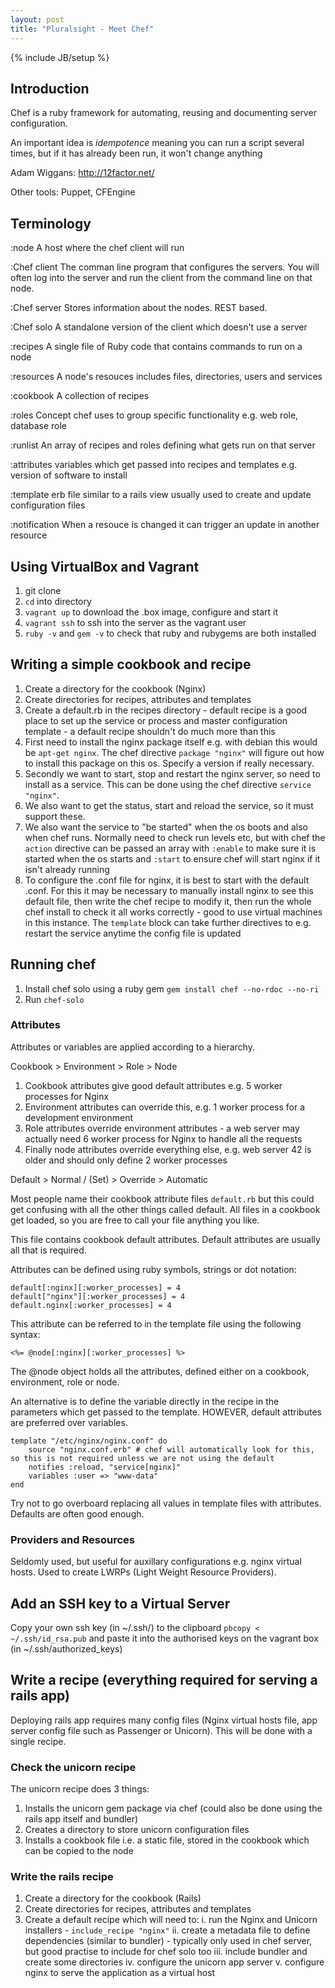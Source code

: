 ```yaml
---
layout: post
title: "Pluralsight - Meet Chef"
---
```

{% include JB/setup %}

## Introduction

Chef is a ruby framework for automating, reusing and documenting server configuration.

An important idea is *idempotence* meaning you can run a script several times, but if it has already been run, it won't change anything

Adam Wiggans: <http://12factor.net/>

Other tools: Puppet, CFEngine

## Terminology

:node
A host where the chef client will run

:Chef client
The comman line program that configures the servers. You will often log into the server and run the client from the command line on that node.

:Chef server
Stores information about the nodes. REST based.

:Chef solo
A standalone version of the client which doesn't use a server

:recipes
A single file of Ruby code that contains commands to run on a node

:resources
A node's resouces includes files, directories, users and services

:cookbook
A collection of recipes

:roles
Concept chef uses to group specific functionality e.g. web role, database role

:runlist
An array of recipes and roles defining what gets run on that server

:attributes
variables which get passed into recipes and templates e.g. version of software to install

:template
erb file similar to a rails view usually used to create and update configuration files

:notification
When a resouce is changed it can trigger an update in another resource

## Using VirtualBox and Vagrant

1. git clone 
2. `cd` into directory
3. `vagrant up` to download the .box image, configure and start it
4. `vagrant ssh` to ssh into the server as the vagrant user
5. `ruby -v` and `gem -v` to check that ruby and rubygems are both installed

## Writing a simple cookbook and recipe

1. Create a directory for the cookbook (Nginx)
2. Create directories for recipes, attributes and templates
3. Create a default.rb in the recipes directory - default recipe is a good place to set up the service or process and master configuration template - a default recipe shouldn't do much more than this
4. First need to install the nginx package itself e.g. with debian this would be `apt-get nginx`. The chef directive `package "nginx"` will figure out how to install this package on this os. Specify a version if really necessary.
5. Secondly we want to start, stop and restart the nginx server, so need to install as a service. This can be done using the chef directive `service "nginx"`.
6. We also want to get the status, start and reload the service, so it must support these.
7. We also want the service to "be started" when the os boots and also when chef runs. Normally need to check run levels etc, but with chef the `action` directive can be passed an array with `:enable` to make sure it is started when the os starts and `:start` to ensure chef will start nginx if it isn't already running
8. To configure the .conf file for nginx, it is best to start with the default .conf. For this it may be necessary to manually install nginx to see this default file, then write the chef recipe to modify it, then run the whole chef install to check it all works correctly - good to use virtual machines in this instance. The `template` block can take further directives to e.g. restart the service anytime the config file is updated

## Running chef

1. Install chef solo using a ruby gem `gem install chef --no-rdoc --no-ri`
2. Run `chef-solo`

### Attributes

Attributes or variables are applied according to a hierarchy.

Cookbook > Environment > Role > Node

1. Cookbook attributes give good default attributes e.g. 5 worker processes for Nginx
2. Environment attributes can override this, e.g. 1 worker process for a development environment
3. Role attributes override environment attributes - a web server may actually need 6 worker process for Nginx to handle all the requests
4. Finally node attributes override everything else, e.g. web server 42 is older and should only define 2 worker processes

Default > Normal / (Set) > Override > Automatic

Most people name their cookbook attribute files `default.rb` but this could get confusing with all the other things called default. All files in a cookbook get loaded, so you are free to call your file anything you like.

This file contains cookbook default attributes. Default attributes are usually all that is required.

Attributes can be defined using ruby symbols, strings or dot notation:
    
    default[:nginx][:worker_processes] = 4
    default["nginx"][:worker_processes] = 4
    default.nginx[:worker_processes] = 4

This attribute can be referred to in the template file using the following syntax:

    <%= @node[:nginx][:worker_processes] %>

The @node object holds all the attributes, defined either on a cookbook, environment, role or node.

An alternative is to define the variable directly in the recipe in the parameters which get passed to the template. HOWEVER, default attributes are preferred over variables.

    template "/etc/nginx/nginx.conf" do
        source "nginx.conf.erb" # chef will automatically look for this, so this is not required unless we are not using the default
        notifies :reload, "service[nginx]"
        variables :user => "www-data"
    end

Try not to go overboard replacing all values in template files with attributes. Defaults are often good enough.

### Providers and Resources

Seldomly used, but useful for auxillary configurations e.g. nginx virtual hosts. Used to create LWRPs (Light Weight Resource Providers). 

## Add an SSH key to a Virtual Server

Copy your own ssh key (in ~/.ssh/) to the clipboard `pbcopy < ~/.ssh/id_rsa.pub` and paste it into the authorised keys on the vagrant box (in ~/.ssh/authorized_keys)

## Write a recipe (everything required for serving a rails app)

Deploying rails app requires many config files (Nginx virtual hosts file, app server config file such as Passenger or Unicorn). This will be done with a single recipe.

### Check the unicorn recipe

The unicorn recipe does 3 things:
1. Installs the unicorn gem package via chef (could also be done using the rails app itself and bundler)
2. Creates a directory to store unicorn configuration files
3. Installs a cookbook file i.e. a static file, stored in the cookbook which can be copied to the node

### Write the rails recipe

1. Create a directory for the cookbook (Rails)
2. Create directories for recipes, attributes and templates
3. Create a default recipe which will need to:
    i. run the Nginx and Unicorn installers - `include_recipe "nginx"`
    ii. create a metadata file to define dependencies (similar to bundler) - typically only used in chef server, but good practise to include for chef solo too
    iii. include bundler and create some directories
    iv. configure the unicorn app server
    v. configure nginx to serve the application as a virtual host




